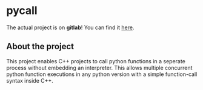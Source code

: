 # pycall
The actual project is on __gitlab__! You can find it [here](https://gitlab.com/chrklitz_public/pycall/pycall).

## About the project
This project enables C++ projects to call python functions in  a seperate process without embedding an interpreter. This allows multiple concurrent python function executions in any python version with a simple function-call syntax inside C++.

